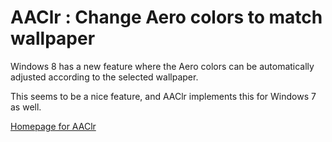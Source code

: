 # AAClr : Change Aero colors to match wallpaper
Windows 8 has a new feature where the Aero colors can be automatically adjusted according to the selected wallpaper.

This seems to be a nice feature, and AAClr implements this for Windows 7 as well.

[Homepage for AAClr](https://tools.stefankueng.com/AAClr.html)

